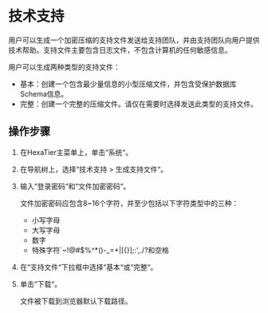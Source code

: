 # 技术支持<a name="ZH-CN_TOPIC_0111166456"></a>

用户可以生成一个加密压缩的支持文件发送给支持团队，并由支持团队向用户提供技术帮助。支持文件主要包含日志文件，不包含计算机的任何敏感信息。

用户可以生成两种类型的支持文件：

-   基本：创建一个包含最少量信息的小型压缩文件，并包含受保护数据库Schema信息。
-   完整：创建一个完整的压缩文件。请仅在需要时选择发送此类型的支持文件。

## 操作步骤<a name="zh-cn_topic_0110574968_sbd04c1c14523461a89d169de45f1ece6"></a>

1.  在HexaTier主菜单上，单击“系统“。
2.  在导航树上，选择“技术支持 \> 生成支持文件“。
3.  输入“登录密码“和“文件加密密码“。

    文件加密密码应包含8\~16个字符，并至少包括以下字符类型中的三种：

    -   小写字母
    -   大写字母
    -   数字
    -   特殊字符\`\~!@\#$%^\*\(\)-\_=+|\[\{\}\];:',./?和空格

4.  在“支持文件“下拉框中选择“基本“或“完整“。
5.  单击“下载“。

    文件被下载到浏览器默认下载路径。


